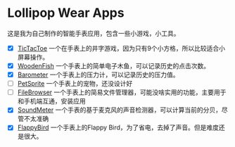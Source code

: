 # Lollipop Wear Apps

这是我为自己制作的智能手表应用，包含一些小游戏，小工具。

* [x] [TicTacToe](./ttt) 一个在手表上的井字游戏，因为只有9个小方格，所以比较适合小屏幕操作。
* [x] [WoodenFish](./woodenFish) 一个手表上的简单电子木鱼，可以记录历史的点击次数。
* [x] [Barometer](./barometer) 一个手表上的压力计，可以记录历史的压力值。
* [ ] [PetSprite](./petSprite) 一个手表上的宠物，还没设计好
* [ ] [FileBrowser](./fileBrowser) 一个手表上的简易文件管理器，可能没啥实用的功能，主要用于和手机端互通，安装应用
* [x] [SoundMeter](./soundMeter) 一个手表的基于麦克风的声音检测器，可以计算当前的分贝，尽管不太准确
* [x] [FlappyBird](./flappyBird) 一个手表上的Flappy Bird，为了省电，去掉了声音。但是难度还是很大。
